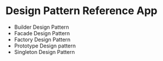 # Design Pattern Reference App
- Builder Design Pattern
- Facade Design Pattern
- Factory Design Pattern
- Prototype Design pattern
- Singleton Design Pattern